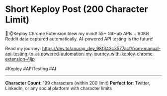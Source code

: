 # Short Keploy Post (200 Character Limit)

🚀 @Keploy Chrome Extension blew my mind! 55+ GitHub APIs + 90KB Reddit data captured automatically. AI-powered API testing is the future! 

Read my journey: https://dev.to/anurag_dey_98f343c3577acf/from-manual-api-testing-to-ai-powered-automation-my-journey-with-keploy-chrome-extension-4ljp

#Keploy #APITesting #AI

---
**Character Count**: 199 characters (within 200 limit)
**Perfect for**: Twitter, LinkedIn, or any social platform with character limits 